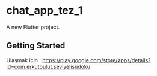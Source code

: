 # chat_app_tez_1

A new Flutter project.

## Getting Started

Ulaşmak için : https://play.google.com/store/apps/details?id=com.erkutbulut.seviyelisudoku
